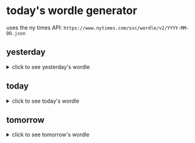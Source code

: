 # today's wordle generator

uses the ny times API: `https://www.nytimes.com/svc/wordle/v2/YYYY-MM-DD.json`

## yesterday

<details>
    <summary>click to see yesterday's wordle</summary>

    shaky

</details>

## today

<details>
    <summary>click to see today's wordle</summary>

    crypt

</details>

## tomorrow

<details>
    <summary>click to see tomorrow's wordle</summary>

    endow

</details>
